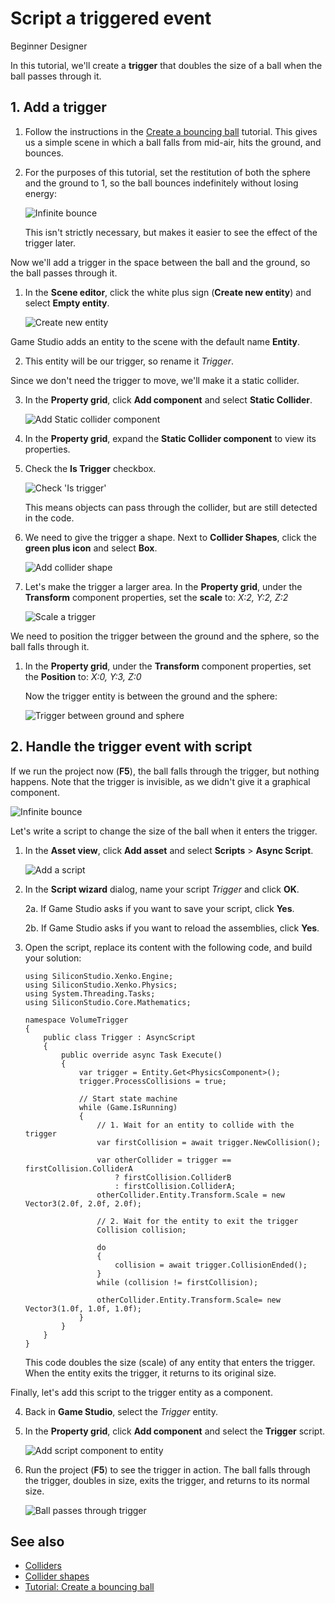 # Script a triggered event

<span class="label label-doc-level">Beginner</span>
<span class="label label-doc-audience">Designer</span>

In this tutorial, we'll create a **trigger** that doubles the size of a ball when the ball passes through it.

## 1. Add a trigger

1. Follow the instructions in the [Create a bouncing ball](create-a-bouncing-ball.md) tutorial.
This gives us a simple scene in which a ball falls from mid-air, hits the ground, and bounces.

2. For the purposes of this tutorial, set the restitution of both the sphere and the ground to 1, so the ball bounces indefinitely without losing energy:

    ![Infinite bounce](media/physics-tutorials-create-a-bouncing-ball-infinitely-bouncing-ball.gif)

    This isn't strictly necessary, but makes it easier to see the effect of the trigger later.

Now we'll add a trigger in the space between the ball and the ground, so the ball passes through it.

1. In the **Scene editor**, click the white plus sign (**Create new entity**) and select **Empty entity**.

    ![Create new entity](media/physics-tutorials-create-a-trigger-add-new-entity.png)

Game Studio adds an entity to the scene with the default name **Entity**.

2. This entity will be our trigger, so rename it *Trigger*.

Since we don't need the trigger to move, we'll make it a static collider.

3. In the **Property grid**, click **Add component** and select **Static Collider**.

    ![Add Static collider component](media/physics-tutorials-create-a-bouncing-ball-add-collider-component.png)

4. In the **Property grid**, expand the **Static Collider component** to view its properties.

5. Check the **Is Trigger** checkbox.

    ![Check 'Is trigger'](media/physics-tutorials-create-a-trigger-is-trigger-checkbox.png)

    This means objects can pass through the collider, but are still detected in the code.

6. We need to give the trigger a shape. Next to **Collider Shapes**, click the **green plus icon** and select **Box**.

    ![Add collider shape](media/physics-tutorials-create-a-trigger-add-box-shape-to-a-trigger.png)

7. Let's make the trigger a larger area. In the **Property grid**, under the **Transform** component properties, set the **scale** to: *X:2, Y:2, Z:2*

    ![Scale a trigger](media/physics-tutorials-create-a-trigger-scale-trigger.png)

We need to position the trigger between the ground and the sphere, so the ball falls through it.
    
1. In the **Property grid**, under the **Transform** component properties, set the **Position** to: *X:0, Y:3, Z:0*

    Now the trigger entity is between the ground and the sphere:

    ![Trigger between ground and sphere](media/physics-tutorials-create-a-trigger-trigger-between-ground-and-sphere.png)

## 2. Handle the trigger event with script

If we run the project now (**F5**), the ball falls through the trigger, but nothing happens. Note that the trigger is invisible, as we didn't give it a graphical component.

![Infinite bounce](media/physics-tutorials-create-a-bouncing-ball-infinitely-bouncing-ball.gif)

Let's write a script to change the size of the ball when it enters the trigger.

1. In the **Asset view**, click **Add asset** and select **Scripts** > **Async Script**.

    ![Add a script](media/physics-tutorials-create-a-trigger-add-async-script.png)

2. In the **Script wizard** dialog, name your script *Trigger* and click **OK**.

    2a. If Game Studio asks if you want to save your script, click **Yes**.
    
    2b. If Game Studio asks if you want to reload the assemblies, click **Yes**.

3. Open the script, replace its content with the following code, and build your solution:

    ```
    using SiliconStudio.Xenko.Engine;
    using SiliconStudio.Xenko.Physics;
    using System.Threading.Tasks;
    using SiliconStudio.Core.Mathematics;

    namespace VolumeTrigger
    {
        public class Trigger : AsyncScript
        {
            public override async Task Execute()
            {
                var trigger = Entity.Get<PhysicsComponent>();
                trigger.ProcessCollisions = true;

                // Start state machine
                while (Game.IsRunning)
                {
                    // 1. Wait for an entity to collide with the trigger
                    var firstCollision = await trigger.NewCollision();

                    var otherCollider = trigger == firstCollision.ColliderA
                        ? firstCollision.ColliderB
                        : firstCollision.ColliderA;
                    otherCollider.Entity.Transform.Scale = new Vector3(2.0f, 2.0f, 2.0f);

                    // 2. Wait for the entity to exit the trigger
                    Collision collision;

                    do
                    {
                        collision = await trigger.CollisionEnded();
                    }
                    while (collision != firstCollision);

                    otherCollider.Entity.Transform.Scale= new Vector3(1.0f, 1.0f, 1.0f);
                }
            }
        }
    }
    ```

    This code doubles the size (scale) of any entity that enters the trigger. When the entity exits the trigger, it returns to its original size.

Finally, let's add this script to the trigger entity as a component.

4. Back in **Game Studio**, select the *Trigger* entity.

5. In the **Property grid**, click **Add component** and select the **Trigger** script.

    ![Add script component to entity](media/physics-tutorials-create-a-trigger-add-script-component-to-entity.png)

5. Run the project (**F5**) to see the trigger in action.
The ball falls through the trigger, doubles in size, exits the trigger, and returns to its normal size.

     ![Ball passes through trigger](media/physics-tutorials-create-a-trigger-ball-passes-trigger.gif)

## See also
* [Colliders](colliders.md)
* [Collider shapes](collider-shapes.md)
* [Tutorial: Create a bouncing ball](create-a-bouncing-ball.md)
